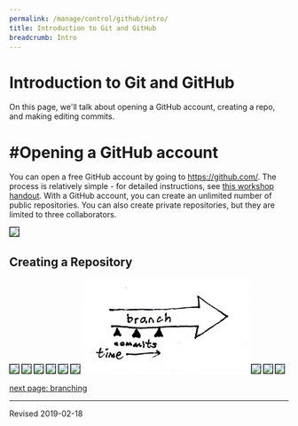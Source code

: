 ```yaml
---
permalink: /manage/control/github/intro/
title: Introduction to Git and GitHub
breadcrumb: Intro
---
```


# Introduction to Git and GitHub

On this page, we'll talk about opening a GitHub account, creating a repo, and making editing commits.

# #Opening a GitHub account

You can open a free GitHub account by going to <https://github.com/>. The process is relatively simple - for detailed instructions, see [this workshop handout](https://github.com/Ramona2020/learning-github/blob/master/Workshop%20I-III%20Handouts/Workshop-GitHubBasics.md).  With a GitHub account, you can create an unlimited number of public repositories.  You can also create private repositories, but they are limited to three collaborators.

<img src="../images-intro/notification-settings.png" style="border:1px solid black">

## Creating a Repository

<img src="../images-intro/new-repo.png" style="border:1px solid black">

<img src="../images-intro/choose-gitignore.png" style="border:1px solid black">

<img src="../images-intro/choose-license.png" style="border:1px solid black">

<img src="../images-intro/create-repo.png" style="border:1px solid black">

<img src="../images-intro/add-ds-store-to-gitignore.png" style="border:1px solid black">

<img src="../images-intro/file-list.png" style="border:1px solid black">

<img src="images-2b/commits.jpg" alt="branch" width="300"/>

<img src="../images-intro/make-commit.png" style="border:1px solid black">

<img src="../images-intro/file-summary.png" style="border:1px solid black">

<img src="../images-intro/commit-history.png" style="border:1px solid black">

[next page: branching](../branch/)

----
Revised 2019-02-18

